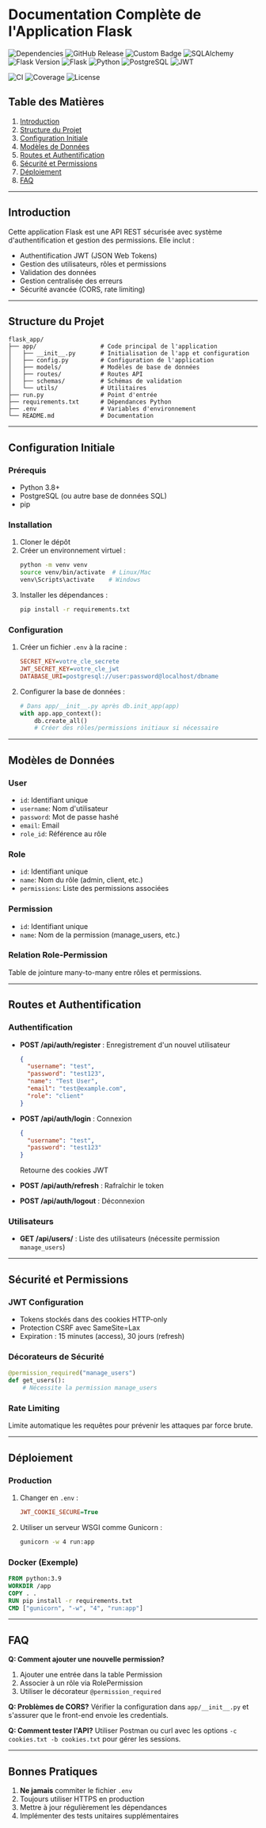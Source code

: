 # Documentation Complète de l'Application Flask

![Dependencies](https://img.shields.io/librariesio/release/pypi/flask)
![GitHub Release](https://img.shields.io/github/v/release/username/repo?include_prereleases)
![Custom Badge](https://img.shields.io/badge/{{label}}-{{message}}-{{color}}?logo=flask)
![SQLAlchemy](https://img.shields.io/pypi/v/sqlalchemy?label=SQLAlchemy)
![Flask Version](https://img.shields.io/github/pipenv/locked/dependency-version/username/repo/flask?color=green)
![Flask](https://img.shields.io/badge/Flask-2.3.2-green?logo=flask)
![Python](https://img.shields.io/badge/python-3.11-blue?logo=python)
![PostgreSQL](https://img.shields.io/badge/PostgreSQL-15+-blueviolet?logo=postgresql)
![JWT](https://img.shields.io/badge/JWT-v4.4.2-yellow)

![CI](https://github.com/username/repo/actions/workflows/ci.yml/badge.svg)
![Coverage](https://img.shields.io/codecov/c/github/username/repo)
![License](https://img.shields.io/github/license/username/repo)

## Table des Matières
1. [Introduction](#introduction)
2. [Structure du Projet](#structure-du-projet)
3. [Configuration Initiale](#configuration-initiale)
4. [Modèles de Données](#modèles-de-données)
5. [Routes et Authentification](#routes-et-authentification)
6. [Sécurité et Permissions](#sécurité-et-permissions)
7. [Déploiement](#déploiement)
8. [FAQ](#faq)

---

## Introduction

Cette application Flask est une API REST sécurisée avec système d'authentification et gestion des permissions. Elle inclut :
- Authentification JWT (JSON Web Tokens)
- Gestion des utilisateurs, rôles et permissions
- Validation des données
- Gestion centralisée des erreurs
- Sécurité avancée (CORS, rate limiting)

---

## Structure du Projet

```
flask_app/
├── app/                  # Code principal de l'application
│   ├── __init__.py       # Initialisation de l'app et configuration
│   ├── config.py         # Configuration de l'application
│   ├── models/           # Modèles de base de données
│   ├── routes/           # Routes API
│   ├── schemas/          # Schémas de validation
│   └── utils/            # Utilitaires
├── run.py                # Point d'entrée
├── requirements.txt      # Dépendances Python
├── .env                  # Variables d'environnement
└── README.md             # Documentation
```

---

## Configuration Initiale

### Prérequis
- Python 3.8+
- PostgreSQL (ou autre base de données SQL)
- pip

### Installation
1. Cloner le dépôt
2. Créer un environnement virtuel :
   ```bash
   python -m venv venv
   source venv/bin/activate  # Linux/Mac
   venv\Scripts\activate    # Windows
   ```
3. Installer les dépendances :
   ```bash
   pip install -r requirements.txt
   ```

### Configuration
1. Créer un fichier `.env` à la racine :
   ```ini
   SECRET_KEY=votre_cle_secrete
   JWT_SECRET_KEY=votre_cle_jwt
   DATABASE_URI=postgresql://user:password@localhost/dbname
   ```

2. Configurer la base de données :
   ```python
   # Dans app/__init__.py après db.init_app(app)
   with app.app_context():
       db.create_all()
       # Créer des rôles/permissions initiaux si nécessaire
   ```

---

## Modèles de Données

### User
- `id`: Identifiant unique
- `username`: Nom d'utilisateur
- `password`: Mot de passe hashé
- `email`: Email
- `role_id`: Référence au rôle

### Role
- `id`: Identifiant unique
- `name`: Nom du rôle (admin, client, etc.)
- `permissions`: Liste des permissions associées

### Permission
- `id`: Identifiant unique
- `name`: Nom de la permission (manage_users, etc.)

### Relation Role-Permission
Table de jointure many-to-many entre rôles et permissions.

---

## Routes et Authentification

### Authentification
- **POST /api/auth/register** : Enregistrement d'un nouvel utilisateur
  ```json
  {
    "username": "test",
    "password": "test123",
    "name": "Test User",
    "email": "test@example.com",
    "role": "client"
  }
  ```

- **POST /api/auth/login** : Connexion
  ```json
  {
    "username": "test",
    "password": "test123"
  }
  ```
  Retourne des cookies JWT

- **POST /api/auth/refresh** : Rafraîchir le token
- **POST /api/auth/logout** : Déconnexion

### Utilisateurs
- **GET /api/users/** : Liste des utilisateurs (nécessite permission `manage_users`)

---

## Sécurité et Permissions

### JWT Configuration
- Tokens stockés dans des cookies HTTP-only
- Protection CSRF avec SameSite=Lax
- Expiration : 15 minutes (access), 30 jours (refresh)

### Décorateurs de Sécurité
```python
@permission_required("manage_users")
def get_users():
    # Nécessite la permission manage_users
```

### Rate Limiting
Limite automatique les requêtes pour prévenir les attaques par force brute.

---

## Déploiement

### Production
1. Changer en `.env` :
   ```ini
   JWT_COOKIE_SECURE=True
   ```
2. Utiliser un serveur WSGI comme Gunicorn :
   ```bash
   gunicorn -w 4 run:app
   ```

### Docker (Exemple)
```dockerfile
FROM python:3.9
WORKDIR /app
COPY . .
RUN pip install -r requirements.txt
CMD ["gunicorn", "-w", "4", "run:app"]
```

---

## FAQ

**Q: Comment ajouter une nouvelle permission?**
1. Ajouter une entrée dans la table Permission
2. Associer à un rôle via RolePermission
3. Utiliser le décorateur `@permission_required`

**Q: Problèmes de CORS?**
Vérifier la configuration dans `app/__init__.py` et s'assurer que le front-end envoie les credentials.

**Q: Comment tester l'API?**
Utiliser Postman ou curl avec les options `-c cookies.txt -b cookies.txt` pour gérer les sessions.

---

## Bonnes Pratiques

1. **Ne jamais** commiter le fichier `.env`
2. Toujours utiliser HTTPS en production
3. Mettre à jour régulièrement les dépendances
4. Implémenter des tests unitaires supplémentaires